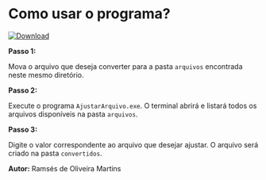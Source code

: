 # Como usar o programa?
[![Download](https://img.shields.io/badge/Download-Zip-blue.svg)](https://codeload.github.com/Hero1Tech/AjusteEDIGetNet/zip/refs/heads/main)

**Passo 1:**

Mova o arquivo que deseja converter para a pasta `arquivos` encontrada neste mesmo diretório.

**Passo 2:**

Execute o programa `AjustarArquivo.exe`. O terminal abrirá e listará todos os arquivos disponíveis na pasta `arquivos`.

**Passo 3:**

Digite o valor correspondente ao arquivo que desejar ajustar. O arquivo será criado na pasta `convertidos`.

**Autor:** Ramsés de Oliveira Martins
